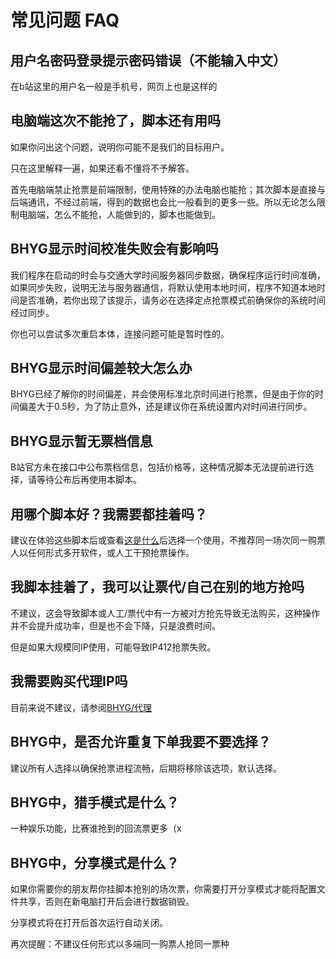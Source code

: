 # 常见问题 FAQ

## 用户名密码登录提示密码错误（不能输入中文）

在b站这里的用户名一般是手机号，网页上也是这样的

## 电脑端这次不能抢了，脚本还有用吗

如果你问出这个问题，说明你可能不是我们的目标用户。

只在这里解释一遍，如果还看不懂将不予解答。

首先电脑端禁止抢票是前端限制，使用特殊的办法电脑也能抢；其次脚本是直接与后端通讯，不经过前端，得到的数据也会比一般看到的更多一些。所以无论怎么限制电脑端，怎么不能抢，人能做到的，脚本也能做到。

## BHYG显示时间校准失败会有影响吗

我们程序在启动的时会与交通大学时间服务器同步数据，确保程序运行时间准确，如果同步失败，说明无法与服务器通信，将默认使用本地时间，程序不知道本地时间是否准确，若你出现了该提示，请务必在选择定点抢票模式前确保你的系统时间经过同步。

你也可以尝试多次重启本体，连接问题可能是暂时性的。

## BHYG显示时间偏差较大怎么办

BHYG已经了解你的时间偏差，并会使用标准北京时间进行抢票，但是由于你的时间偏差大于0.5秒，为了防止意外，还是建议你在系统设置内对时间进行同步。

## BHYG显示暂无票档信息

B站官方未在接口中公布票档信息，包括价格等，这种情况脚本无法提前进行选择，请等待公布后再使用本脚本。

## 用哪个脚本好？我需要都挂着吗？

建议在体验这些脚本后或查看[这是什么](./what-is-this)后选择一个使用，不推荐同一场次同一购票人以任何形式多开软件，或人工干预抢票操作。

## 我脚本挂着了，我可以让票代/自己在别的地方抢吗

不建议，这会导致脚本或人工/票代中有一方被对方抢先导致无法购买，这种操作并不会提升成功率，但是也不会下降，只是浪费时间。

但是如果大规模同IP使用，可能导致IP412抢票失败。

## 我需要购买代理IP吗

目前来说不建议，请参阅[BHYG/代理](/bhyg/proxy)

## BHYG中，是否允许重复下单我要不要选择？

建议所有人选择以确保抢票进程流畅，后期将移除该选项，默认选择。

## BHYG中，猎手模式是什么？

一种娱乐功能，比赛谁抢到的回流票更多（x

## BHYG中，分享模式是什么？

如果你需要你的朋友帮你挂脚本抢别的场次票，你需要打开分享模式才能将配置文件共享，否则在新电脑打开后会进行数据销毁。

分享模式将在打开后首次运行自动关闭。

再次提醒：不建议任何形式以多端同一购票人抢同一票种


